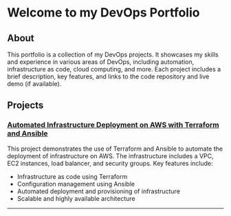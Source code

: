 # Welcome to my DevOps Portfolio
## About
This portfolio is a collection of my DevOps projects. It showcases my skills and experience in various areas of DevOps, including automation, infrastructure as code, cloud computing, and more. Each project includes a brief description, key features, and links to the code repository and live demo (if available). 

## Projects

### [Automated Infrastructure Deployment on AWS with Terraform and Ansible](https://github.com/dmytro108/itsynd/tree/master/week4-Ansible/task1/README.md)
This project demonstrates the use of Terraform and Ansible to automate the deployment of infrastructure on AWS. The infrastructure includes a VPC, EC2 instances, load balancer, and security groups. Key features include:
- Infrastructure as code using Terraform
- Configuration management using Ansible
- Automated deployment and provisioning of infrastructure
- Scalable and highly available architecture

--- 
